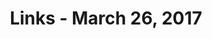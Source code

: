 ---
title: Links - March 26, 2017
layout: links
category: links
articles:
  - title: Why does Donald Trump demonize cities?
    author: Will Wilkinson
    source: The Washington Post
    url: https://www.washingtonpost.com/posteverything/wp/2017/03/17/why-does-donald-trump-demonize-cities/
    note: This article was awesome. The basic idea it tries to get across is that because cities are multicultural and inclusive, they are also more productive. This vision of the city as a bastion of openness and tolerance, unlike the insular rural communities that voted for Trump, is not new, but the post sparked some interesting conversation online. For example see <a href="http://noahpinionblog.blogspot.com/2017/03/thoughts-on-will-wilkinsons-post-on.html">Noah Smith's</a>, <a href="https://www.nytimes.com/2017/03/25/opinion/sunday/break-up-the-liberal-city.html">Ross Douthat's</a> and <a href="https://twitter.com/Chris_arnade/status/843182176019603457">Chris Arnade's</a> takes.
    tags:
        - Urban
        - Economics
        - Politics
        - Culture
  - title: The Disqus Demo Day Story
    author: Fred Wilson
    source: AVC
    url: http://avc.com/2017/03/the-disqus-demo-day-story/
    note: It is always good to hear these insider views of how companies got started. Much like Airbnb selling Obama-O's, or Drew Houston forgetting his USB drive, these origin myths are just that, stories, but they reinforce the idea that all you need to start a startup is to solve a pain point.
  - title: Complexity and Strategy
    author: Terry Crowley
    source: Hackernoon
    url: https://hackernoon.com/complexity-and-strategy-325cd7f59a92
    note: Thinking about technical complexity as a moat is interesting, especially considering the initial discussion about "the shape of the cost-functionality curve." I definitely believe that there are increasing costs to adding functionality, or as the author says "Features interact — intentionally — and that makes the cost of implementing the N+1 feature closer to N than 1." This is exactly why a startup can come up with a simple product and blow a big co out of the water. They don't have to worry about how all the other pieces in the business - and in the code! - interact with each other.
    tags:
        - Programming
        - Business
  - title: The eigenvector of "Why we moved from language X to language Y"
    author: Erik Bernhardsson
    url: https://erikbern.com/2017/03/15/the-eigenvector-of-why-we-moved-from-language-x-to-language-y.html
    note: Stochastic modeling is a really cool topic, and here we see it applied to the transitions between programming languages.
    tags:
        - Programming
  - title: What if Sociologists Had as Much Influence as Economists?
    author: Neil Irwin
    source: The New York Times
    url: https://www.nytimes.com/2017/03/17/upshot/what-if-sociologists-had-as-much-influence-as-economists.html?
    note: This is another version of Noah Smith's <a href="http://noahpinionblog.blogspot.com/2017/03/beware-of-thinking-like-economist.html">Beware of Thinking like an Economist</a>. Here the argument is "there are certain problems that only sociologists can solve," which is probably just as bad. However, the historical aspect is interesting, especially the fact that there could have been a Council of Social Advisers.
    tags:
        - Economics
        - Politics
  - title: How the Internet Is Saving Culture, Not Killing It
    author: Farhad Manjoo
    source: The New York Times
    url: https://www.nytimes.com/2017/03/15/technology/how-the-internet-is-saving-culture-not-killing-it.html
    note: Nothing about Farhad's argument seems controversial to me. There are still unsolved problems in the vein of "finding a needle in a haystack" where separating signal from noise has become increasingly difficult, but the expansion of content produced by humans can only be a good thing. If we trust that willingness to pay will somehow sort out the good vs. bad content problem in the long run, we're headed in the right direction.
    tags:
        - Technology
        - Web
        - Culture
  - title: The Problem With Facts
    author: Tim Harford
    url: http://timharford.com/2017/03/the-problem-with-facts/
    note: Starting with the case of Big Tobbaco vs. Medicine in the 50s and 60s, and continuing with Trump and Brexit, Harford makes an argument against ignorance. Agnotology, "the study of how ignorance is deliberately produced," is a really interesting concept that I had never heard of. The punchline is that we need to get people excited about learning, and make them curious about the world in which they live in, so that they seek out truth on their own. Not an easy endeavor.
    tags:
        - Politics
        - Culture
  - title: Ask A Grown-Up
    source: This American Life
    url: https://www.thisamericanlife.org/radio-archives/episode/612/ask-a-grown-up
    note: Life somehow keeps teaching us that we have no idea what we're doing. "Growing up" is about learning from your experiences, but there are always new mistakes to make.
    tags:
        - Culture
        - Podcasts
  - title: Public key cryptography
    source: 50 Things That Made the Modern Economy
    url: http://www.bbc.co.uk/programmes/p04vqrwy
    note: All new technology can be seen as a double edge sword. Luckily, crypto wasn't killed by the US government.
    tags:
        - Technology
        - Podcasts
  - title: The Russian Passenger
    source: Reply All
    url: https://gimletmedia.com/episode/91-the-russian-passenger/
    note: The cyber is hard.
    tags:
        - Technology
        - Podcasts
  - title: Sorry for the delayed response
    source: The New Yorker
    author: Susanna Wolff
    url: http://www.newyorker.com/humor/daily-shouts/sorry-for-the-delayed-response?
    note: This happens daily to me. Sorry. Not sorry.
    tags:
        - Technology
        - Humor
---